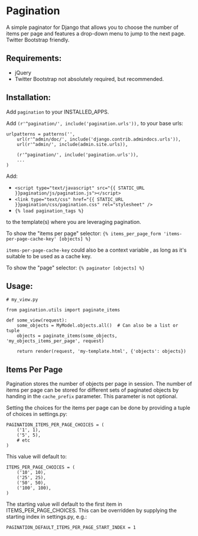 Pagination
================================================================================

A simple paginator for Django that allows you to choose the number of items
per page and features a drop-down menu to jump to the next page.
Twitter Bootstrap friendly.


Requirements:
--------------------------------------------------------------------------------
- jQuery
- Twitter Bootstrap not absolutely required, but recommended.


Installation:
--------------------------------------------------------------------------------

Add `pagination` to your INSTALLED_APPS.

Add `(r'^pagination/', include('pagination.urls')),` to your base urls:

    urlpatterns = patterns('',
        url(r'^admin/doc/', include('django.contrib.admindocs.urls')),
        url(r'^admin/', include(admin.site.urls)),

        (r'^pagination/', include('pagination.urls')),
        ...
    )

Add:
- `<script type="text/javascript" src="{{ STATIC_URL }}pagination/js/pagination.js"></script>`
- `<link type="text/css" href="{{ STATIC_URL }}pagination/css/pagination.css" rel="stylesheet" />`
- `{% load pagination_tags %}`

to the template(s) where you are leveraging pagination.

To show the "items per page" selector:
`{% items_per_page_form 'items-per-page-cache-key' [objects] %}`

`items-per-page-cache-key` could also be a context variable , as long as it's
suitable to be used as a cache key.


To show the "page" selector:
`{% paginator [objects] %}`


Usage:
--------------------------------------------------------------------------------
    # my_view.py

    from pagination.utils import paginate_items

    def some_view(request):
        some_objects = MyModel.objects.all()  # Can also be a list or tuple
        objects = paginate_items(some_objects, 'my_objects_items_per_page', request)

        return render(request, 'my-template.html', {'objects': objects})


Items Per Page
--------------------------------------------------------------------------------
Pagination stores the number of objects per page in session. The number of items
per page can be stored for different sets of paginated objects by handing in the
`cache_prefix` parameter. This parameter is not optional.

Setting the choices for the items per page can be done by providing a tuple of
choices in settings.py:

    PAGINATION_ITEMS_PER_PAGE_CHOICES = (
        ('1', 1),
        ('5', 5),
        # etc
    )

This value will default to:

    ITEMS_PER_PAGE_CHOICES = (
        ('10', 10),
        ('25', 25),
        ('50', 50),
        ('100', 100),
    )

The starting value will default to the first item in ITEMS_PER_PAGE_CHOICES.
This can be overridden by supplying the starting index in settings.py, e.g.:

    PAGINATION_DEFAULT_ITEMS_PER_PAGE_START_INDEX = 1
